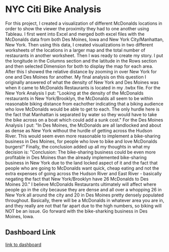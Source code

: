 # NYC Citi Bike Analysis
For this project, I created a visualization of different McDonalds locations in order to show the viewer the proximity they had to one another using Tableau. I first went into Excel and merged both excel files with the McDonalds data from both Des Moines, Iowa and New York City/Manhattan, New York. Then using this data, I created visualizations in two different worksheets of the locations in a larger map and the total number of restaurants in another worksheet. Then I was ready to create my story. I put the longitude in the Columns section and the latitude in the Rows section and then selected Dimension for both to display the map for each area. After this I showed the relative distance by zooming in over New York for one and Des Moines for another. My final analysis on this question I originally answered of what the density of New York and Des Moines was when it came to McDonalds Restaurants is located in my .twbx file. For the New York Analysis I put: "Looking at the density of the McDonalds restaurants in New York/Brooklyn, the McDonalds all seem to be within reasonable biking distance from eachother indicating that a biking audience who love McDonalds would be able to get to each. The only hurdle here is the fact that Manhattan is separated by water so they would have to take the bike across on a boat which could add a sunk cost." For the Des Moines Analysis I put: "In Des Moines, the McDonalds are all landlocked and about as dense as New York without the hurdle of getting across the Hudson River. This would seem even more reasonable to implement a bike-sharing business in Des Moines, for people who love to bike and love McDonalds burgers!" Finally, the conclusion added up all my thoughts in what my decision is: "Conclusion: The bike-sharing business could be even more profitable in Des Moines than the already implemented bike-sharing business in New York due to the land locked aspect of it and the fact that people who are going to McDonalds want quick, cheap eating and not the extra expenses of going across the Hudson River and East River - basically negating the fact that New York/Brooklyn have 26 McDonalds to Des Moines 20." I believe McDonalds Restaurants ultimately will affect where people go in the city because they are dense and all over a whopping 26 in New York all around the city and 20 in Des Moines pretty densely populated throughout. Basically, there will be a McDonalds in whatever area you are in, and they really are not that far apart due to the high numbers, so biking will NOT be an issue. Go forward with the bike-sharking business in Des Moines, Iowa.
## Dashboard Link
[link to dashboard](https://public.tableau.com/profile/hunter.varner#!/vizhome/McDonaldsChallenge/Locations)
